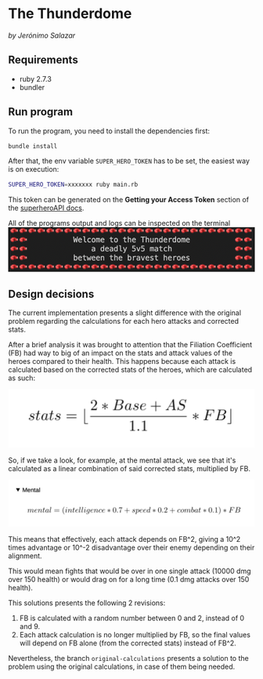 # The Thunderdome

_by Jerónimo Salazar_

## Requirements

* ruby 2.7.3
* bundler

## Run program

To run the program, you need to install the dependencies first:
```bash
bundle install
```

After that, the env variable `SUPER_HERO_TOKEN` has to be set, the easiest way is on execution:
```bash
SUPER_HERO_TOKEN=xxxxxxx ruby main.rb
```
This token can be generated on the **Getting your Access Token** section of the [superheroAPI docs](https://www.superheroapi.com).

All of the programs output and logs can be inspected on the terminal
![](example-output.png)

## Design decisions

The current implementation presents a slight difference with the original problem regarding the calculations for each hero attacks and corrected stats.

After a brief analysis it was brought to attention that the Filiation Coefficient (FB) had way to big of an impact on the stats and attack values of the heroes compared to their health. This happens because each attack is calculated based on the corrected stats of the heroes, which are calculated as such:

![](corrected-stats.png)

So, if we take a look, for example, at the mental attack, we see that it's calculated as a linear combination of said corrected stats, multiplied by FB.

![](mental-attack.png)

This means that effectively, each attack depends on FB^2, giving a 10^2 times advantage or 10^-2 disadvantage over their enemy depending on their alignment.

This would mean fights that would be over in one single attack (10000 dmg over 150 health) or would drag on for a long time (0.1 dmg attacks over 150 health).

This solutions presents the following 2 revisions:
1. FB is calculated with a random number between 0 and 2, instead of 0 and 9.
2. Each attack calculation is no longer multiplied by FB, so the final values will depend on FB alone (from the corrected stats) instead of FB^2.

Nevertheless, the branch `original-calculations` presents a solution to the problem using the original calculations, in case of them being needed.
